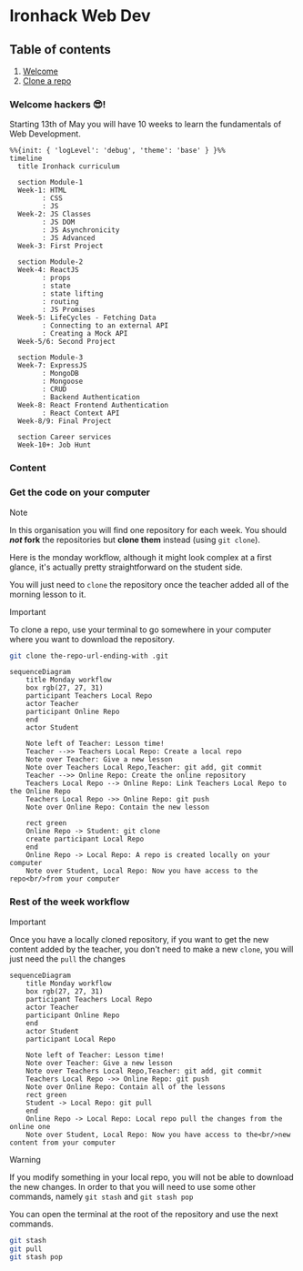 # Ironhack Web Dev

## Table of contents

1. [Welcome](#welcome-hackers-😎)
2. [Clone a repo](#get-the-code-on-your-computer)

### Welcome hackers 😎!

Starting 13th of May you will have 10 weeks to learn the fundamentals of Web Development.

```mermaid
%%{init: { 'logLevel': 'debug', 'theme': 'base' } }%%
timeline
  title Ironhack curriculum

  section Module-1
  Week-1: HTML
        : CSS
        : JS
  Week-2: JS Classes
        : JS DOM
        : JS Asynchronicity
        : JS Advanced
  Week-3: First Project

  section Module-2
  Week-4: ReactJS
        : props
        : state
        : state lifting
        : routing
        : JS Promises
  Week-5: LifeCycles - Fetching Data
        : Connecting to an external API
        : Creating a Mock API
  Week-5/6: Second Project

  section Module-3
  Week-7: ExpressJS
        : MongoDB
        : Mongoose
        : CRUD
        : Backend Authentication
  Week-8: React Frontend Authentication
        : React Context API
  Week-8/9: Final Project

  section Career services
  Week-10+: Job Hunt
```

### Content

<!--
- [Week-1]()
- [Week-2]()
- [Week-4]()
- [Week-5]()
- [Week-7]()
- [Week-8]()
- [Extra-Content]()
  -->

### Get the code on your computer

> [!NOTE]
> In this organisation you will find one repository for each week.
> You should **_not_ fork** the repositories but **clone them** instead (using `git clone`).

Here is the monday workflow, although it might look complex at a first glance, it's actually pretty straightforward on the student side.

You will just need to `clone` the repository once the teacher added all of the morning lesson to it.

> [!IMPORTANT]
> To clone a repo, use your terminal to go somewhere in your computer where you want to download the repository.
>
> ```bash
> git clone the-repo-url-ending-with .git
> ```

```mermaid
sequenceDiagram
    title Monday workflow
    box rgb(27, 27, 31)
    participant Teachers Local Repo
    actor Teacher
    participant Online Repo
    end
    actor Student

    Note left of Teacher: Lesson time!
    Teacher -->> Teachers Local Repo: Create a local repo
    Note over Teacher: Give a new lesson
    Note over Teachers Local Repo,Teacher: git add, git commit
    Teacher -->> Online Repo: Create the online repository
    Teachers Local Repo --> Online Repo: Link Teachers Local Repo to the Online Repo
    Teachers Local Repo ->> Online Repo: git push
    Note over Online Repo: Contain the new lesson

    rect green
    Online Repo -> Student: git clone
    create participant Local Repo
    end
    Online Repo -> Local Repo: A repo is created locally on your computer
    Note over Student, Local Repo: Now you have access to the repo<br/>from your computer
```

### Rest of the week workflow

> [!IMPORTANT]
> Once you have a locally cloned repository, if you want to get the new content added by the teacher, you don't need to make a new `clone`, you will just need the `pull` the changes

```mermaid
sequenceDiagram
    title Monday workflow
    box rgb(27, 27, 31)
    participant Teachers Local Repo
    actor Teacher
    participant Online Repo
    end
    actor Student
    participant Local Repo

    Note left of Teacher: Lesson time!
    Note over Teacher: Give a new lesson
    Note over Teachers Local Repo,Teacher: git add, git commit
    Teachers Local Repo ->> Online Repo: git push
    Note over Online Repo: Contain all of the lessons
    rect green
    Student -> Local Repo: git pull
    end
    Online Repo -> Local Repo: Local repo pull the changes from the online one
    Note over Student, Local Repo: Now you have access to the<br/>new content from your computer
```

> [!WARNING]
> If you modify something in your local repo, you will not be able to download the new changes. In order to that you will need to use some other commands, namely `git stash` and `git stash pop`

You can open the terminal at the root of the repository and use the next commands.

```bash
git stash
git pull
git stash pop
```
